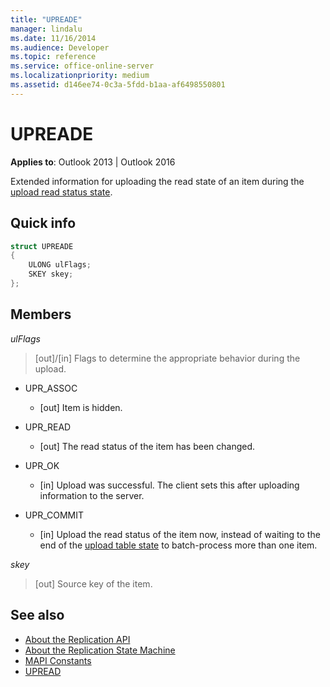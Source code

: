 ```yaml
---
title: "UPREADE"
manager: lindalu
ms.date: 11/16/2014
ms.audience: Developer
ms.topic: reference
ms.service: office-online-server
ms.localizationpriority: medium
ms.assetid: d146ee74-0c3a-5fdd-b1aa-af6498550801
---
```


# UPREADE

**Applies to**: Outlook 2013 | Outlook 2016 
  
Extended information for uploading the read state of an item during the [upload read status state](upload-read-status-state.md).
  
## Quick info

```cpp
struct UPREADE 
{ 
    ULONG ulFlags; 
    SKEY skey; 
};
```

## Members

_ulFlags_
  
> [out]/[in] Flags to determine the appropriate behavior during the upload. 
    
  - UPR_ASSOC
    
    - [out] Item is hidden.
    
  - UPR_READ
    
    - [out] The read status of the item has been changed.
    
  - UPR_OK
    
    - [in] Upload was successful. The client sets this after uploading information to the server.
    
  - UPR_COMMIT
    
    - [in] Upload the read status of the item now, instead of waiting to the end of the [upload table state](upload-table-state.md) to batch-process more than one item. 
    
_skey_
  
> [out] Source key of the item.
    
## See also

- [About the Replication API](about-the-replication-api.md)
- [About the Replication State Machine](about-the-replication-state-machine.md)
- [MAPI Constants](mapi-constants.md)
- [UPREAD](upread.md)

